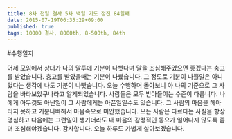 ```yaml
---
title: 8차 천일 결사 5차 백일 기도 정진 84일째
date: 2015-07-19T06:35:29+09:00
published: true
tags: 10000 결사, 8000th, 8-500th, 84th
---
```


#수행일지

어제 모임에서 상대가 나의 말투에 기분이 나빳다며 말을 조심해주었으면 좋겠다는 충고를 받았습니다. 충고를 받았을때는 기분이 나빴습니다. 그 정도로 기분이 나쁠일은 아니었다는 생각에 나도 기분이 나빳습니다. 오늘 수행하며 돌아보니 아 나의 기준으로 그 사람을 바라보았구나라고 알게되었습니다. 사람들은 모두 받아들이는 수준이 다릅니다. 나에게 아무것도 아닌일이 그 사람에게는 아픈일일수도 있습니다. 그 사람의 마음을 헤아리지 못하고 기분나빠해서 마음속으로 미안했습니다. 모든 사람은 다르다는 사실을 항상 명심하고 다음에는 그런일이 생기더라도 내 마음의 감정적인 동요가 일어나지 않도록 좀 더 조심해야겠습니다. 감사합니다. 오늘 하루도 가볍게 살아보겠습니다.
